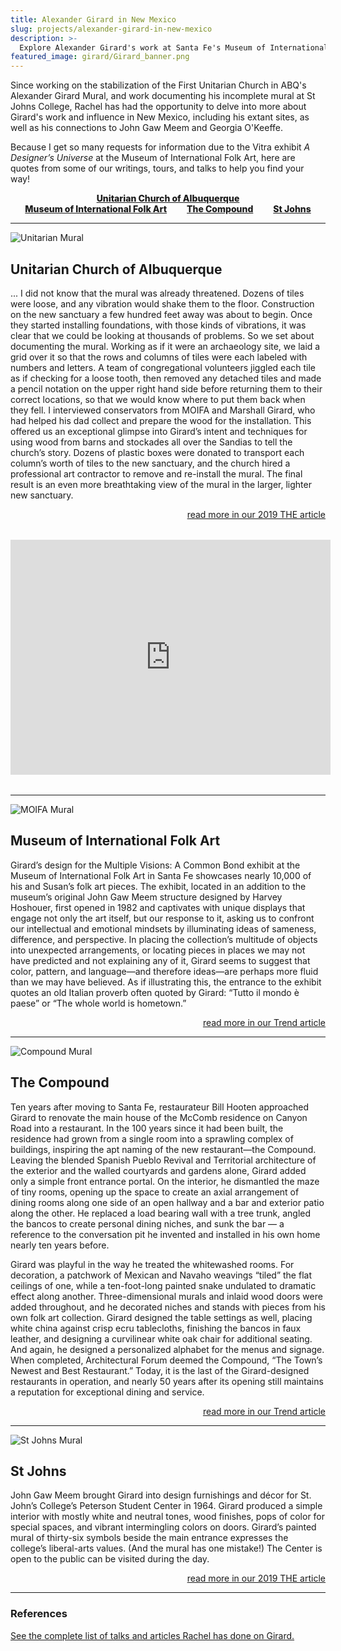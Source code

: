 ```yaml
---
title: Alexander Girard in New Mexico
slug: projects/alexander-girard-in-new-mexico
description: >-
  Explore Alexander Girard's work at Santa Fe's Museum of International Folk Art, The Compound, St Johns College, and First Unitarian Church in Albuquerque.
featured_image: girard/Girard_banner.png
---
```


Since working on the stabilization of the First Unitarian Church in ABQ's Alexander Girard Mural, and work documenting his incomplete mural at St Johns College, Rachel has had the opportunity to delve into more about Girard's work and influence in New Mexico, including his extant sites, as well as his connections to John Gaw Meem and Georgia O'Keeffe.

Because I get so many requests for information due to the Vitra exhibit _A Designer’s Universe_ at the Museum of International Folk Art, here are quotes from some of our writings, tours, and talks to help you find your way!

<div style="display: flex; flex-direction: row; flex-wrap: wrap; justify-content: center;">
<a href="#unitarian-church-of-albuquerque" style="margin: 0 1rem; font-weight: 800;">Unitarian Church of Albuquerque</a>
<a href="#museum-of-international-folk-art" style="margin: 0 1rem; font-weight: 800;">Museum of International Folk Art</a>
<a href="#the-compound" style="margin: 0 1rem; font-weight: 800;">The Compound</a>
<a href="#st-johns" style="margin: 0 1rem; font-weight: 800;">St Johns</a>
</div>

<hr class="major" />

<img class="image left small" src="/images/girard/Girard_UnitarianMural.jpg" alt="Unitarian Mural">

## Unitarian Church of Albuquerque

... I did not know that the mural was already threatened. Dozens of tiles were loose, and any vibration would shake them to the floor. Construction on the new sanctuary a few hundred feet away was about to begin. Once they started installing foundations, with those kinds of vibrations, it was clear that we could be looking at thousands of problems. So we set about documenting the mural. Working as if it were an archaeology site, we laid a grid over it so that the rows and columns of tiles were each labeled with numbers and letters. A team of congregational volunteers jiggled each tile as if checking for a loose tooth, then removed any detached tiles and made a pencil notation on the upper right hand side before returning them to their correct locations, so that we would know where to put them back when they fell. I interviewed conservators from MOIFA and Marshall Girard, who had helped his dad collect and prepare the wood for the installation. This offered us an exceptional glimpse into Girard’s intent and techniques for using wood from barns and stockades all over the Sandias to tell the church’s story. Dozens of plastic boxes were donated to transport each column’s worth of tiles to the new sanctuary, and the church hired a professional art contractor to remove and re-install the mural. The final result is an even more breathtaking view of the mural in the larger, lighter new sanctuary.

<p style="text-align: right;"><a href="https://themagsantafe.com/my-love-affair-with-sandros-ghosts-alexander-girards-legacy-in-new-mexico/">read more in our 2019 THE article</a></p>

<div style="max-width: 800px; margin: 2rem auto;">
  <div class="videoWrapper">
    <iframe width="512" height="376" src="https://www.youtube.com/embed/6S8_V-rGV4s" frameborder="0" marginwidth="0" marginheight="0" scrolling="no" seamless allowfullscreen></iframe>
  </div>
</div>

<hr class="major" />

<img class="image left small" src="/images/girard/Girard_Moifa.jpg" alt="MOIFA Mural">

## Museum of International Folk Art

Girard’s design for the Multiple Visions: A Common Bond exhibit at the Museum of International Folk Art in Santa Fe showcases nearly 10,000 of his and Susan’s folk art pieces. The exhibit, located in an addition to the museum’s original John Gaw Meem structure designed by Harvey Hoshouer, first opened in 1982 and captivates with unique displays that engage not only the art itself, but our response to it, asking us to confront our intellectual and emotional mindsets by illuminating ideas of sameness, difference, and perspective. In placing the collection’s multitude of objects into unexpected arrangements, or locating pieces in places we may not have predicted and not explaining any of it, Girard seems to suggest that color, pattern, and language—and therefore ideas—are perhaps more fluid than we may have believed. As if illustrating this, the entrance to the exhibit quotes an old Italian proverb often quoted by Girard: “Tutto il mondo è paese” or “The whole world is hometown.”

<p style="text-align: right;"><a href="https://archinia.com/files/trendgirardfinal.pdf">read more in our Trend article</a></p>

<hr class="major" />

<img class="image left small" src="/images/girard/Girard_Compound.jpg" alt="Compound Mural">

## The Compound

Ten years after moving to Santa Fe, restaurateur Bill Hooten approached Girard to renovate the main house of the McComb residence on Canyon Road into a restaurant. In the 100 years since it had been built, the residence had grown from a single room into a sprawling complex of buildings, inspiring the apt naming of the new restaurant—the Compound. Leaving the blended Spanish Pueblo Revival and Territorial architecture of the exterior and the walled courtyards and gardens alone, Girard added only a simple front entrance portal. On the interior, he dismantled the maze of tiny rooms, opening up the space to create an axial arrangement of dining rooms along one side of an open hallway and a bar and exterior patio along the other. He replaced a load bearing wall with a tree trunk, angled the bancos to create personal dining niches, and sunk the bar — a reference to the conversation pit he invented and installed in his own home nearly ten years before.

Girard was playful in the way he treated the whitewashed rooms. For decoration, a patchwork of Mexican and Navaho weavings “tiled” the flat ceilings of one, while a ten-foot-long painted snake undulated to dramatic effect along another. Three-dimensional murals and inlaid wood doors were added throughout, and he decorated niches and stands with pieces from his own folk art collection. Girard designed the table settings as well, placing white china against crisp ecru tablecloths, finishing the bancos in faux leather, and designing a curvilinear white oak chair for additional seating. And again, he designed a personalized alphabet for the menus and signage. When completed, Architectural Forum deemed the Compound, “The Town’s Newest and Best Restaurant.” Today, it is the last of the Girard-designed restaurants in operation, and nearly 50 years after its opening still maintains a reputation for exceptional dining and service.

<p style="text-align: right;"><a href="https://archinia.com/files/trendgirardfinal.pdf">read more in our Trend article</a></p>

<hr class="major" />

<img class="image left small" src="/images/girard/Girard_StJohns_Mural.jpg" alt="St Johns Mural">

## St Johns

John Gaw Meem brought Girard into design furnishings and décor for St. John’s College’s Peterson Student Center in 1964. Girard produced a simple interior with mostly white and neutral tones, wood finishes, pops of color for special spaces, and vibrant intermingling colors on doors. Girard’s painted mural of thirty-six symbols beside the main entrance expresses the college’s liberal-arts values. (And the mural has one mistake!) The Center is open to the public can be visited during the day.

<p style="text-align: right;"><a href="https://themagsantafe.com/my-love-affair-with-sandros-ghosts-alexander-girards-legacy-in-new-mexico/">read more in our 2019 THE article</a></p>

<hr class="major" />

### References

<a href="https://archinia.com/about/talks">See the complete list of talks and articles Rachel has done on Girard.</a>
